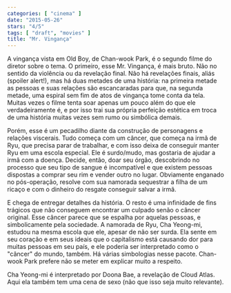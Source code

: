 ```yaml
---
categories: [ "cinema" ]
date: "2015-05-26"
stars: "4/5"
tags: [ "draft", "movies" ]
title: "Mr. Vingança"
---
```

A vingança vista em Old Boy, de Chan-wook Park, é o segundo filme do
diretor sobre o tema. O primeiro, esse Mr. Vingança, é mais bruto. Não
no sentido da violência ou da revelação final. Não há revelações
finais, aliás (spoiler alert!), mas há duas metades de uma história: na
primeira metade as pessoas e suas relações são escancaradas para que,
na segunda metade, uma espiral sem fim de atos de vingança tome conta da
tela. Muitas vezes o filme tenta soar apenas um pouco além do que ele
verdadeiramente é, e por isso trai sua própria perfeição estética
em troca de uma história muitas vezes sem rumo ou simbólica demais. 

Porém, esse é um pecadilho diante da construção de personagens e
relações viscerais. Tudo começa com um câncer, que começa na irmã de
Ryu, que precisa parar de trabalhar, e com isso deixa de conseguir manter
Ryu em uma escola especial. Ele é surdo/mudo, mas gostaria de ajudar
a irmã com a doença. Decide, então, doar seu órgão, descobrindo no
processo que seu tipo de sangue é incompatível e que existem pessoas
dispostas a comprar seu rim e vender outro no lugar. Obviamente enganado
no pós-operação, resolve com sua namorada sequestrar a filha de um
ricaço e com o dinheiro do resgate conseguir salvar a irmã.

E chega de entregar detalhes da história. O resto é uma infinidade de
fins trágicos que não conseguem encontrar um culpado senão o câncer
original. Esse câncer parece que se espalha por aquelas pessoas, e
simbolicamente pela sociedade. A namorada de Ryu, Cha Yeong-mi, estudou na
mesma escola que ele, apesar de não ser surda. Ela sente em seu coração
e em seus ideais que o capitalismo está causando dor para muitas pessoas
em seu país, e ele poderia ser interpretado como o "câncer" do mundo,
também. Há várias simbologias nesse pacote. Chan-wook Park prefere
não se meter em explicar muito a respeito.

Cha Yeong-mi é interpretado por Doona Bae, a revelação de Cloud
Atlas. Aqui ela também tem uma cena de sexo (não que isso seja muito
relevante).
